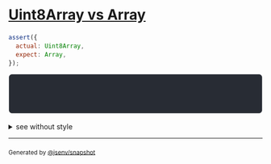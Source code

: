 # [Uint8Array vs Array](../../array_typed.test.js#L77)

```js
assert({
  actual: Uint8Array,
  expect: Array,
});
```

![img](throw.svg)

<details>
  <summary>see without style</summary>

```console
AssertionError: actual and expect are different

actual: Uint8Array
expect: Array
```

</details>

---
<sub>
  Generated by <a href="https://github.com/jsenv/core/tree/main/packages/independent/snapshot">@jsenv/snapshot</a>
</sub>